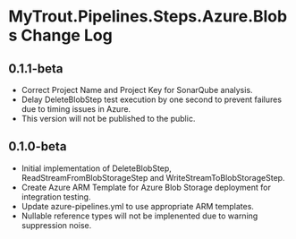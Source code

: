 # MyTrout.Pipelines.Steps.Azure.Blobs Change Log

## 0.1.1-beta
- Correct Project Name and Project Key for SonarQube analysis.
- Delay DeleteBlobStep test execution by one second to prevent failures due to timing issues in Azure.
- This version will not be published to the public.

## 0.1.0-beta
- Initial implementation of DeleteBlobStep, ReadStreamFromBlobStorageStep and WriteStreamToBlobStorageStep.
- Create Azure ARM Template for Azure Blob Storage deployment for integration testing.
- Update azure-pipelines.yml to use appropriate ARM templates.
- Nullable reference types will not be implenented due to warning suppression noise.